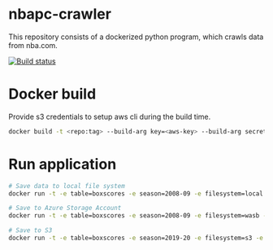 # nbapc-crawler
This repository consists of a dockerized python program, which crawls data from nba.com.

[![Build status](https://dev.azure.com/martinluksik/nbapc/_apis/build/status/nbapc-crawler%20-%20Build%20Docker%20Image)](https://dev.azure.com/martinluksik/nbapc/_build/latest?definitionId=2)


# Docker build

Provide s3 credentials to setup aws cli during the build time.
```bash
docker build -t <repo:tag> --build-arg key=<aws-key> --build-arg secret=<aws-secret> --build-arg region=<aws-region> .
```

# Run application

```bash
# Save data to local file system
docker run -t -e table=boxscores -e season=2008-09 -e filesystem=local -v <path>:/wc/data <repo:tag>

# Save to Azure Storage Account
docker run -t -e table=boxscores -e season=2008-09 -e filesystem=wasb -e wasbaccountname=<SAname> -e containername=<containername> -e wasbaccountkey=<SAkey> <repo:tag>

# Save to S3
docker run -t -e table=boxscores -e season=2019-20 -e filesystem=s3 -e s3bucket=nbapc <repo:tag>
```
